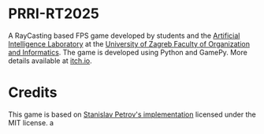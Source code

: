 # PRRI-RT2025

A RayCasting based FPS game developed by students and the [Artificial Intelligence Laboratory](https://ai.foi.hr/) at the [University of Zagreb Faculty of Organization and Informatics](https://www.foi.unizg.hr/). The game is developed using Python and GamePy. More details available at [itch.io](https://ailab-foi.itch.io/prri-rt2025). 

# Credits

This game is based on [Stanislav Petrov's implementation](https://github.com/StanislavPetrovV/DOOM-style-Game) licensed under the MIT license.
a
